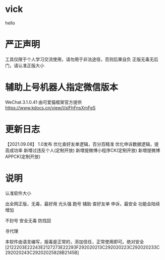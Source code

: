 # vick
hello

# 严正声明
工具仅限于个人学习交流使用，请勿用于非法途径，否则后果自负
正版无毒无后门，请认准正版大小

# 辅助上号机器人指定微信版本
WeChat.3.1.0.41
由可爱猫框架官方提供
https://www.kdocs.cn/view/l/slFhFnsXmFeS

# 更新日志
【2021.09.08】
1.0发布
优化查好友单逻辑，百分百精准
优化申诉数据逻辑，提高成功率
新增过违反个人(定制开放)
新增提微博小程序CK(定制开放)
新增提微博APPCK(定制开放)

# 说明
认准软件大小

出全网正版，无毒，最好用 光头强 跑号 辅助  查好友单 申诉，最安全 功能会陆续增加

不封号 安全无毒 防找回

寻代理

本软件由语言编写，报毒是正常的，添加信任，正常使用即可。绝对安全
[2122203E22243E2127273E22293F292020213C292020223C292020233C292020243C29202025828B2145B]


